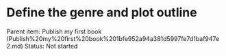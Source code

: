 # Define the genre and plot outline

Parent item: Publish my first book (Publish%20my%20first%20book%201bfe952a94a381d5997fe7d1baf947e2.md)
Status: Not started